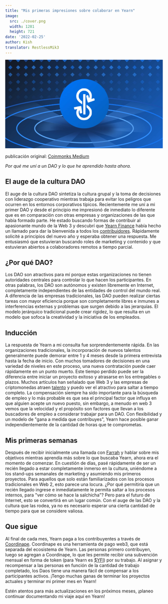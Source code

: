 ```yaml
---
title: "Mis primeras impresiones sobre colaborar en Yearn"
image:
  src: ./cover.png
  width: 1281
  height: 721
date: '2022-02-25'
author: Kish
translator: RestlessMik3
---
```


![](cover.png?w=800&h=450)

publicación original: [Coinmonks Medium](https://medium.com/coinmonks/my-first-impressions-of-being-a-contributor-at-yearn-e154743b9cd5)

*Por qué me uní a un DAO y lo que he aprendido hasta ahora.*

## El auge de la cultura DAO
El auge de la cultura DAO sintetiza la cultura grupal y la toma de decisiones con liderazgo cooperativo mientras trabaja para evitar los peligros que ocurren en los entornos corporativos típicos. Recientemente me uní a mi primer DAO y desde el principio me impresionó de inmediato lo diferente que es en comparación con otras empresas y organizaciones de las que había formado parte. He estado buscando formas de contribuir al apasionante mundo de la Web 3 y descubrí que [Yearn Finance](https://yearn.finance/#/home) había hecho un llamado para dar la bienvenida a todos los [contribuidores](https://twitter.com/iearnfinance/status/1445799269189881864). Rápidamente solicité a principios del nuevo año y esperaba obtener una respuesta. Me entusiasmó que estuvieran buscando roles de marketing y contenido y que estuvieran abiertos a colaboradores remotos a tiempo parcial.

## ¿Por qué DAO?
Los DAO son atractivos para mí porque estas organizaciones no tienen autoridades centrales para controlar lo que hacen los participantes. En otras palabras, los DAO son autónomos y existen libremente en Internet, completamente independientes de las entidades de control del mundo real. A diferencia de las empresas tradicionales, las DAO pueden realizar ciertas tareas con mayor eficiencia porque son completamente libres e inmunes a interferencias externas y problemas que surgen debido a las jerarquías. El modelo jerárquico tradicional puede crear rigidez, lo que resulta en un modelo que sofoca la creatividad y la iniciativa de los empleados.

## Inducción
La respuesta de Yearn a mi consulta fue sorprendentemente rápida. En las organizaciones tradicionales, la incorporación de nuevos talentos generalmente puede demorar entre 1 y 4 meses desde la primera entrevista hasta la fecha de inicio. Con muchos tomadores de decisiones en una variedad de niveles en este proceso, una nueva contratación puede caer rápidamente en un punto muerto. Este tiempo perdido puede ser la diferencia entre iniciar un proyecto exitoso y atrasarse en los entregables o plazos. Muchos artículos han señalado que Web 3 y las empresas de criptomonedas atraen [talento](https://www.bloomberg.com/news/articles/2022-02-05/are-crypto-daos-the-new-wall-street-jobs-seekers-try-blockchain-over-banking) y puedo ver el atractivo para saltar a tiempo completo. La compensación siempre ha sido importante para la búsqueda de empleo y lo más probable es que sea el principal factor que influya en que alguien acepte un nuevo puesto, sin embargo, a menudo en web 3 vemos que la velocidad y el propósito son factores que llevan a los buscadores de empleo a considerar trabajar para un DAO. Con flexibilidad y un modelo de "gana a medida que contribuyes", Yearn hace posible ganar independientemente de la cantidad de horas que te comprometas.

## Mis primeras semanas
Después de recibir inicialmente una llamada con [Farrah](https://twitter.com/_farrahmay) y hablar sobre mis objetivos mientras aprendía más sobre lo que buscaba Yearn, ahora era el momento de comenzar. En cuestión de días, pasé rápidamente de ser un recién llegado a estar completamente inmerso en la cultura, uniéndome a los stand-ups semanales de marketing y asumiendo mis primeros proyectos. Para aquellos que solo están familiarizados con los procesos tradicionales en Web 2, esto parece una locura. ¿Por qué permitiría que un recién llegado ingrese e inmediatamente le permita saltar a los procesos internos, para "ver cómo se hace la salchicha"? Pero para el futuro de Internet, esto se convertirá en un lugar común. Con el auge de las DAO y la cultura que las rodea, ya no es necesario esperar una cierta cantidad de tiempo para que se considere valiosa.

## Que sigue
Al final de cada mes, Yearn paga a los contribuyentes a través de [Coordinape](https://coordinape.com/). Coordinape es una herramienta de pago web3, que está separada del ecosistema de Yearn. Las personas primero contribuyen, luego se agregan a Coordinape, lo que les permite recibir una subvención mensual en forma de token (para Yearn es [$YFI](https://coinmarketcap.com/currencies/yearn-finance/)) por su trabajo. Al asignar y recompensar a las personas en función de la cantidad de trabajo completado, los Daos tiene una manera fácil de compensar a los participantes activos. ¡Tengo muchas ganas de terminar los proyectos actuales y terminar mi primer mes en Yearn!

Estén atentos para más actualizaciones en los próximos meses, ¡planeo continuar documentando mi viaje aquí en Yearn!
